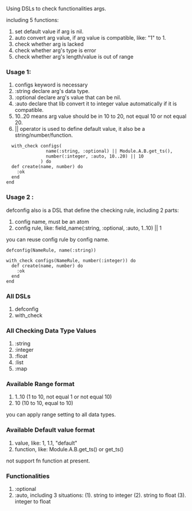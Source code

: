   Using DSLs to check functionalities args.

  including 5 functions:
  1. set default value if arg is nil.
  2. auto convert arg value, if arg value is compatible, like: "1" to 1.
  3. check whether arg is lacked
  4. check whether arg's type is error
  5. check whether arg's length/value is out of range

  ### Usage 1:

  1. configs keyword is necessary
  2. :string declare arg's data type.
  3. :optional declare arg's value that can be nil.
  4. :auto declare that lib convert it to integer value automatically if it is compatible.
  5. 10..20 means arg value should be in 10 to 20, not equal 10 or not equal 20.
  6. || operator is used to define default value, it also be a string/number/function.

  ~~~
    with_check configs(
                 name(:string, :optional) || Module.A.B.get_ts(),
                 number(:integer, :auto, 10..20) || 10
               ) do
    def create(name, number) do
      :ok
    end
  end
  ~~~

  ### Usage 2 :

  defconfig also is a DSL that define the checking rule,
  including 2 parts:
  1. config name, must be an atom
  2. config rule, like: field_name(:string, :optional, :auto, 1..10) || 1

  you can reuse config rule by config name.

  ~~~
  defconfig(NameRule, name(:string))

  with_check configs(NameRule, number(:integer)) do
    def create(name, number) do
      :ok
    end
  end
  ~~~

  ### All DSLs
  1. defconfig
  1. with_check

  ### All Checking Data Type Values
  1.  :string
  2.  :integer
  3.  :float
  4.  :list
  5.  :map

  ### Available Range format
  1. 1..10 (1 to 10, not equal 1 or not equal 10)
  2. 10 (10 to 10, equal to 10)

  you can apply range setting to all data types.

  ### Available Default value format
  1. value, like: 1, 1.1, "default"
  2. function, like: Module.A.B.get_ts() or get_ts()

  not support fn function at present.

  ### Functionalities
  1. :optional
  2. :auto, including 3 situations:
  (1). string to integer
  (2). string to float
  (3). integer to float
